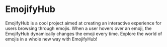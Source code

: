 # EmojifyHub
EmojifyHub is a cool project aimed at creating an interactive experience for users browsing through emojis. When a user hovers over an emoji, the EmojifyHub dynamically changes the emoji every time. Explore the world of emojis in a whole new way with EmojifyHub!
